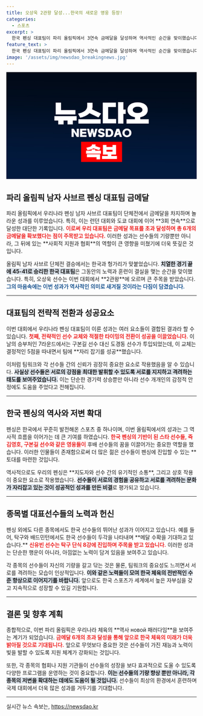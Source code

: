 ```yaml
---
title: 오상욱 2관왕 달성...한국의 새로운 영웅 등장!
categories:
  - 스포츠
excerpt: >
  한국 펜싱 대표팀이 파리 올림픽에서 3연속 금메달을 달성하며 역사적인 순간을 맞이했습니다. 오상욱과 도경동의 활약으로 결승에서 헝가리를 꺾고 금메달을 추가하며, 팀은 목표를 초과 달성했습니다!
feature_text: >
  한국 펜싱 대표팀이 파리 올림픽에서 3연속 금메달을 달성하며 역사적인 순간을 맞이했습니다. 오상욱과 도경동의 활약으로 결승에서 헝가리를 꺾고 금메달을 추가하며, 팀은 목표를 초과 달성했습니다!
image: '/assets/img/newsdao_breakingnews.jpg'
---
```


<p><img src="/assets/img/newsdao_breakingnews.jpg" alt="firstkoreanews 속보" /></p>

<h2 data-ke-size="size26">파리 올림픽 남자 사브르 펜싱 대표팀 금메달</h2>

<p data-ke-size="size16">파리 올림픽에서 우리나라 펜싱 남자 사브르 대표팀이 단체전에서 금메달을 차지하며 놀라운 성과를 이루었습니다. 특히, 이는 런던 대회와 도쿄 대회에 이어 **3회 연속**으로 달성한 대단한 기록입니다. <b><span style="color: #ee2323;">이로써 우리 대표팀은 금메달 목표를 초과 달성하며 총 6개의 금메달을 확보했다는 점이 주목받고 있습니다.</span></b> 이러한 성과는 선수들의 기량뿐만 아니라, 그 뒤에 있는 **사회적 지원과 협회**의 역할이 큰 영향을 미쳤기에 더욱 뜻깊은 것입니다.</p>

<p data-ke-size="size16">올림픽 남자 사브르 단체전 결승에서는 한국과 헝가리가 맞붙었습니다. <b><span style="background-color: #21538527;">치열한 경기 끝에 45-41로 승리한 한국 대표팀</span></b>은 그동안의 노력과 훈련이 결실을 맺는 순간을 맞이했습니다. 특히, 오상욱 선수는 이번 대회에서 **2관왕**에 오르며 큰 주목을 받았습니다. <b><span style="color: #1a5490;">그의 마음속에는 이번 성과가 역사적인 의미로 새겨질 것이라는 다짐이 담겼습니다.</span></b></p>

<hr>

<h2 data-ke-size="size26">대표팀의 전략적 전환과 성공요소</h2>

<p data-ke-size="size16">이번 대회에서 우리나라 펜싱 대표팀이 이룬 성과는 여러 요소들이 결합된 결과라 할 수 있습니다. <b><span style="color: #ee2323;">첫째, 전략적인 선수 교체와 적절한 타이밍의 전환이 성공을 이끌었습니다.</span></b> 이날의 승부처인 7라운드에서는 구본길 선수 대신 도경동 선수가 투입되었는데, 이 교체는 결정적인 5점을 따내면서 팀에 **자리 잡기를 성공**했습니다.</p>

<p data-ke-size="size16">이처럼 팀워크와 각 선수들 간의 신뢰가 굉장히 중요한 요소로 작용했음을 알 수 있습니다. <b><span style="background-color: #21538527;">사실상 선수들은 서로의 강점을 최대한 발휘할 수 있도록 서로를 지지하고 격려하는 태도를 보여주었습니다.</span></b> 이는 단순한 경기력 상승뿐만 아니라 선수 개개인의 감정적 안정에도 도움을 주었다고 전해집니다.</p>

<hr>

<h2 data-ke-size="size26">한국 펜싱의 역사와 저변 확대</h2>

<p data-ke-size="size16">펜싱은 한국에서 꾸준히 발전해온 스포츠 중 하나이며, 이번 올림픽에서의 성과는 그 역사적 흐름을 이어가는 데 큰 기여를 하였습니다. <b><span style="color: #ee2323;">한국 펜싱의 기반이 된 스타 선수들, 즉 김영호, 구본길 선수와 같은 영웅들이</span></b> 후배 선수들의 꿈을 이끌어가는 중요한 역할을 했습니다. 이러한 인물들이 존재함으로써 더 많은 젊은 선수들이 펜싱에 진입할 수 있는 **토대를 마련한 것입니다.</p>

<p data-ke-size="size16">역사적으로도 우리의 펜싱은 **지도자와 선수 간의 유기적인 소통**, 그리고 상호 작용이 중요한 요소로 작용했습니다. <b><span style="background-color: #21538527;">선수들이 서로의 경험을 공유하고 서로를 격려하는 문화가 자리잡고 있는 것이 성공적인 성과를 만든 비결</span></b>로 평가되고 있습니다.</p>

<hr>

<h2 data-ke-size="size26">종목별 대표선수들의 노력과 헌신</h2>

<p data-ke-size="size16">펜싱 외에도 다른 종목에서도 한국 선수들의 뛰어난 성과가 이어지고 있습니다. 예를 들어, 탁구와 배드민턴에서도 한국 선수들이 두각을 나타내며 **메달 수확을 기대하고 있습니다.** <b><span style="color: #ee2323;">신유빈 선수는 탁구 단식 8강에 진입하며 주목을 받고 있습니다.</span></b> 이러한 성과는 단순한 행운이 아니라, 아낌없는 노력이 담겨 있음을 보여주고 있습니다.</p>

<p data-ke-size="size16">각 종목의 선수들이 자신의 기량을 갈고 닦는 것은 물론, 팀워크의 중요성도 느끼면서 서로를 격려하는 모습이 인상적입니다. <b><span style="background-color: #21538527;">이와 같은 노력들이 모여 한국 체육의 전반적인 수준 향상으로 이어지기를 바랍니다.</span></b> 앞으로도 한국 스포츠가 세계에서 높은 자부심을 갖고 지속적으로 성장할 수 있길 기원합니다.</p>

<hr>

<h2 data-ke-size="size26">결론 및 향후 계획</h2>

<p data-ke-size="size16">종합적으로, 이번 파리 올림픽은 우리나라 체육의 **역사 новой 패러다임**을 보여주는 계기가 되었습니다. <b><span style="color: #ee2323;">금메달 6개의 초과 달성을 통해 앞으로 한국 체육의 미래가 더욱 밝아질 것으로 기대됩니다.</span></b> 앞으로 무엇보다 중요한 것은 선수들이 가진 재능과 노력이 빛을 발할 수 있도록 지원 체계가 강화되는 것입니다.</p>

<p data-ke-size="size16">또한, 각 종목의 협회나 지원 기관들이 선수들의 성장을 보다 효과적으로 도울 수 있도록 다양한 프로그램을 운영하는 것이 중요합니다. <b><span style="background-color: #21538527;">이는 선수들의 기량 향상 뿐만 아니라, 각 종목의 저변을 확대하는 데에도 도움이 될 것입니다.</span></b> 선수들이 최상의 환경에서 훈련하며 국제 대회에서 더욱 많은 성과를 거두기를 기대합니다.</p>

<hr>
실시간 뉴스 속보는, <a href="https://newsdao.kr" rel="dofollow">https://newsdao.kr</a>


